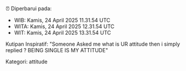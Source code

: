 ⏰ Diperbarui pada:
- WIB: Kamis, 24 April 2025 11.31.54 UTC
- WITA: Kamis, 24 April 2025 12.31.54 UTC
- WIT: Kamis, 24 April 2025 13.31.54 UTC

Kutipan Inspiratif:
"Someone Asked me what is UR attitude then i simply replied ? BEING SINGLE IS MY ATTITUDE"


Kategori: attitude

